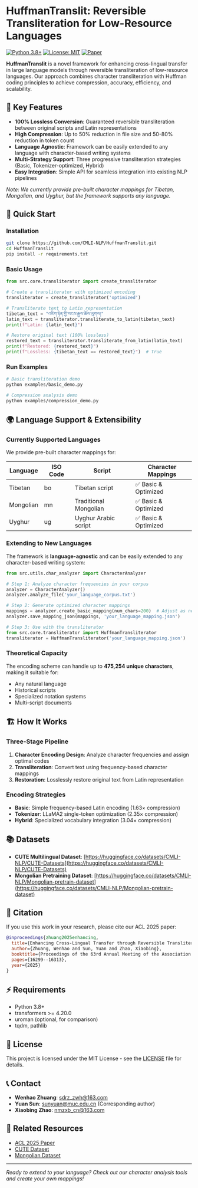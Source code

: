 # HuffmanTranslit: Reversible Transliteration for Low-Resource Languages

[![Python 3.8+](https://img.shields.io/badge/python-3.8+-blue.svg)](https://www.python.org/downloads/)
[![License: MIT](https://img.shields.io/badge/License-MIT-yellow.svg)](https://opensource.org/licenses/MIT)
[![Paper](https://img.shields.io/badge/Paper-ACL2025-green.svg)](https://aclanthology.org/2025.acl-long.795/)

**HuffmanTranslit** is a novel framework for enhancing cross-lingual transfer in large language models through reversible transliteration of low-resource languages. Our approach combines character transliteration with Huffman coding principles to achieve compression, accuracy, efficiency, and scalability.

## 🎯 Key Features

- **100% Lossless Conversion**: Guaranteed reversible transliteration between original scripts and Latin representations
- **High Compression**: Up to 50% reduction in file size and 50-80% reduction in token count
- **Language Agnostic**: Framework can be easily extended to any language with character-based writing systems
- **Multi-Strategy Support**: Three progressive transliteration strategies (Basic, Tokenizer-optimized, Hybrid)
- **Easy Integration**: Simple API for seamless integration into existing NLP pipelines

*Note: We currently provide pre-built character mappings for Tibetan, Mongolian, and Uyghur, but the framework supports any language.*

## 🚀 Quick Start

### Installation

```bash
git clone https://github.com/CMLI-NLP/HuffmanTranslit.git
cd HuffmanTranslit
pip install -r requirements.txt
```

### Basic Usage

```python
from src.core.transliterator import create_transliterator

# Create a transliterator with optimized encoding
transliterator = create_transliterator('optimized')

# Transliterate text to Latin representation
tibetan_text = "འཇིག་རྟེན་གྱི་སངས་རྒྱས་ཆོས་ལུགས།"
latin_text = transliterator.transliterate_to_latin(tibetan_text)
print(f"Latin: {latin_text}")

# Restore original text (100% lossless)
restored_text = transliterator.transliterate_from_latin(latin_text)
print(f"Restored: {restored_text}")
print(f"Lossless: {tibetan_text == restored_text}")  # True
```

### Run Examples

```bash
# Basic transliteration demo
python examples/basic_demo.py

# Compression analysis demo  
python examples/compression_demo.py
```

## 🌍 Language Support & Extensibility

### Currently Supported Languages
We provide pre-built character mappings for:

| Language | ISO Code | Script | Character Mappings |
|----------|----------|--------|--------------------|
| Tibetan | bo | Tibetan script | ✅ Basic & Optimized |
| Mongolian | mn | Traditional Mongolian | ✅ Basic & Optimized |
| Uyghur | ug | Uyghur Arabic script | ✅ Basic & Optimized |

### Extending to New Languages
The framework is **language-agnostic** and can be easily extended to any character-based writing system:

```python
from src.utils.char_analyzer import CharacterAnalyzer

# Step 1: Analyze character frequencies in your corpus
analyzer = CharacterAnalyzer()
analyzer.analyze_file('your_language_corpus.txt')

# Step 2: Generate optimized character mappings
mappings = analyzer.create_basic_mapping(num_chars=200)  # Adjust as needed
analyzer.save_mapping_json(mappings, 'your_language_mapping.json')

# Step 3: Use with the transliterator
from src.core.transliterator import HuffmanTransliterator
transliterator = HuffmanTransliterator('your_language_mapping.json')
```

### Theoretical Capacity
The encoding scheme can handle up to **475,254 unique characters**, making it suitable for:
- Any natural language
- Historical scripts
- Specialized notation systems
- Multi-script documents

## 🏗️ How It Works

### Three-Stage Pipeline
1. **Character Encoding Design**: Analyze character frequencies and assign optimal codes
2. **Transliteration**: Convert text using frequency-based character mappings  
3. **Restoration**: Losslessly restore original text from Latin representation

### Encoding Strategies
- **Basic**: Simple frequency-based Latin encoding (1.63× compression)
- **Tokenizer**: LLaMA2 single-token optimization (2.35× compression)
- **Hybrid**: Specialized vocabulary integration (3.04× compression)

## 📚 Datasets

- **CUTE Multilingual Dataset**: [https://huggingface.co/datasets/CMLI-NLP/CUTE-Datasets](https://huggingface.co/datasets/CMLI-NLP/CUTE-Datasets)
- **Mongolian Pretraining Dataset**: [https://huggingface.co/datasets/CMLI-NLP/Mongolian-pretrain-dataset](https://huggingface.co/datasets/CMLI-NLP/Mongolian-pretrain-dataset)

## 📖 Citation

If you use this work in your research, please cite our ACL 2025 paper:

```bibtex
@inproceedings{zhuang2025enhancing,
  title={Enhancing Cross-Lingual Transfer through Reversible Transliteration: A Huffman-Based Approach for Low-Resource Languages},
  author={Zhuang, Wenhao and Sun, Yuan and Zhao, Xiaobing},
  booktitle={Proceedings of the 63rd Annual Meeting of the Association for Computational Linguistics (Volume 1: Long Papers)},
  pages={16299--16313},
  year={2025}
}
```

## ⚡ Requirements

- Python 3.8+
- transformers >= 4.20.0
- uroman (optional, for comparison)
- tqdm, pathlib

## 📄 License

This project is licensed under the MIT License - see the [LICENSE](LICENSE) file for details.

## 📞 Contact

- **Wenhao Zhuang**: sdrz_zwh@163.com
- **Yuan Sun**: sunyuan@muc.edu.cn (Corresponding author)
- **Xiaobing Zhao**: nmzxb_cn@163.com

## 🔗 Related Resources

- [ACL 2025 Paper](https://aclanthology.org/2025.acl-long.795/)
- [CUTE Dataset](https://huggingface.co/datasets/CMLI-NLP/CUTE-Datasets)
- [Mongolian Dataset](https://huggingface.co/datasets/CMLI-NLP/Mongolian-pretrain-dataset)

---

*Ready to extend to your language? Check out our character analysis tools and create your own mappings!*
